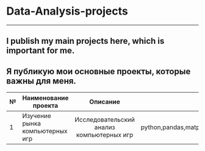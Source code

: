 # Data-Analysis-projects
------------------------
I publish my main projects here, which is important for me.
-----------------------------------------------------------
Я публикую мои основные проекты, которые важны для меня.
-----------------------------------------------------------
|№| Наименование проекта | Описание | Стек|
|-|--------------------- |:--------:| ---:|
|1|Изучение рынка компьютерных игр|Исследовательский анализ компьютерных игр|python,pandas,matplotlib.pyplot,datetime|
